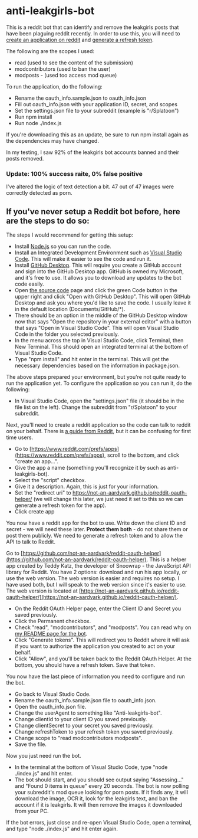 # anti-leakgirls-bot

This is a reddit bot that can identify and remove the leakgirls posts that have been plaguing reddit recently.  In order to use this, you will need to [create an application on reddit](https://github.com/reddit-archive/reddit/wiki/OAuth2) and [generate a refresh token](https://github.com/not-an-aardvark/reddit-oauth-helper).

The following are the scopes I used:
- read (used to see the content of the submission)
- modcontributors (used to ban the user)
- modposts - (used too access mod queue)

To run the application, do the following:
- Rename the oauth_info.sample.json to oauth_info.json
- Fill out oauth_info.json with your application ID, secret, and scopes
- Set the settings.json file to your subreddit (example is "r/Splatoon")
- Run npm install
- Run node ./index.js

If you're downloading this as an update, be sure to run npm install again as the dependencies may have changed.

In my testing, I saw 92% of the leakgirls bot accounts banned and their posts removed.

### Update: 100% success raite, 0% false positive

I've altered the logic of text detection a bit.  47 out of 47 images were correctly detected as porn.

## If you've never setup a Reddit bot before, here are the steps to do so:

The steps I would recommend for getting this setup:

- Install [Node.js](https://nodejs.org/en/download/) so you can run the code.
- Install an Integrated Development Environment such as [Visual Studio Code](https://code.visualstudio.com/download).  This will make it easier to see the code and run it.
- Install [GitHub Desktop](https://desktop.github.com/).  This will require you create a GitHub account and sign into the GitHub Desktop app.  GitHub is owned my Microsoft, and it's free to use.  It allows you to download any updates to the bot code easily.
- Open [the source code](https://github.com/shatindle/anti-leakgirls-bot) page and click the green Code button in the upper right and click "Open with GitHub Desktop".  This will open GitHub Desktop and ask you where you'd like to save the code.  I usually leave it in the default location (Documents/GitHub/*).
- There should be an option in the middle of the GitHub Desktop window now that says "Open the repository in your external editor" with a button that says "Open in Visual Studio Code".  This will open Visual Studio Code in the folder you selected previously.
- In the menu across the top in Visual Studio Code, click Terminal, then New Terminal.  This should open an integrated terminal at the bottom of Visual Studio Code.
- Type "npm install" and hit enter in the terminal.  This will get the necessary dependencies based on the information in package.json.

The above steps prepared your environment, but you're not quite ready to run the application yet.  To configure the application so you can run it, do the following:

- In Visual Studio Code, open the "settings.json" file (it should be in the file list on the left).  Change the subreddit from "r/Splatoon" to your subreddit.

Next, you'll need to create a reddit application so the code can talk to reddit on your behalf.  There is [a guide from Reddit](https://github.com/reddit-archive/reddit/wiki/OAuth2), but it can be confusing for first time users.

- Go to [https://www.reddit.com/prefs/apps](https://www.reddit.com/prefs/apps), scroll to the bottom, and click "create an app...".
- Give the app a name (something you'll recognize it by such as anti-leakgirls-bot).
- Select the "script" checkbox.
- Give it a description.  Again, this is just for your information.
- Set the "redirect uri" to https://not-an-aardvark.github.io/reddit-oauth-helper/ (we will change this later, we just need it set to this so we can generate a refresh token for the app).
- Click create app

You now have a reddit app for the bot to use.  Write down the client ID and secret - we will need these later.  __Protect them both__ - do not share them or post them publicly.  We need to generate a refresh token and to allow the API to talk to Reddit.

Go to [https://github.com/not-an-aardvark/reddit-oauth-helper](https://github.com/not-an-aardvark/reddit-oauth-helper).  This is a helper app created by Teddy Katz, the developer of Snoowrap - the JavaScript API library for Reddit.  You have 2 options: download and run his app locally, or use the web version.  The web version is easier and requires no setup.  I have used both, but I will speak to the web version since it's easier to use.  The web version is located at [https://not-an-aardvark.github.io/reddit-oauth-helper/](https://not-an-aardvark.github.io/reddit-oauth-helper/).

- On the Reddit OAuth Helper page, enter the Client ID and Secret you saved previously.
- Click the Permanent checkbox.
- Check "read", "modcontributors", and "modposts".  You can read why on [my README page for the bot](https://github.com/shatindle/anti-leakgirls-bot).
- Click "Generate tokens".  This will redirect you to Reddit where it will ask if you want to authorize the application you created to act on your behalf.
- Click "Allow", and you'll be taken back to the Reddit OAuth Helper.  At the bottom, you should have a refresh token.  Save that token.

You now have the last piece of information you need to configure and run the bot.

- Go back to Visual Studio Code.
- Rename the oauth_info.sample.json file to oauth_info.json.
- Open the oauth_info.json file.
- Change the userAgent to something like "Anti-leakgirls-bot".
- Change clientId to your client ID you saved previously.
- Change clientSecret to your secret you saved previously.
- Change refreshToken to your refresh token you saved previously.
- Change scope to "read modcontributors modposts".
- Save the file.

Now you just need run the bot.

- In the terminal at the bottom of Visual Studio Code, type "node ./index.js" and hit enter.  
- The bot should start, and you should see output saying "Assessing..." and "Found 0 items in queue" every 20 seconds.  The bot is now polling your subreddit's mod queue looking for porn posts.  If it finds any, it will download the image, OCR it, look for the leakgirls text, and ban the account if it is leakgirls.  It will then remove the images it downloaded from your PC.

If the bot errors, just close and re-open Visual Studio Code, open a terminal, and type "node ./index.js" and hit enter again.